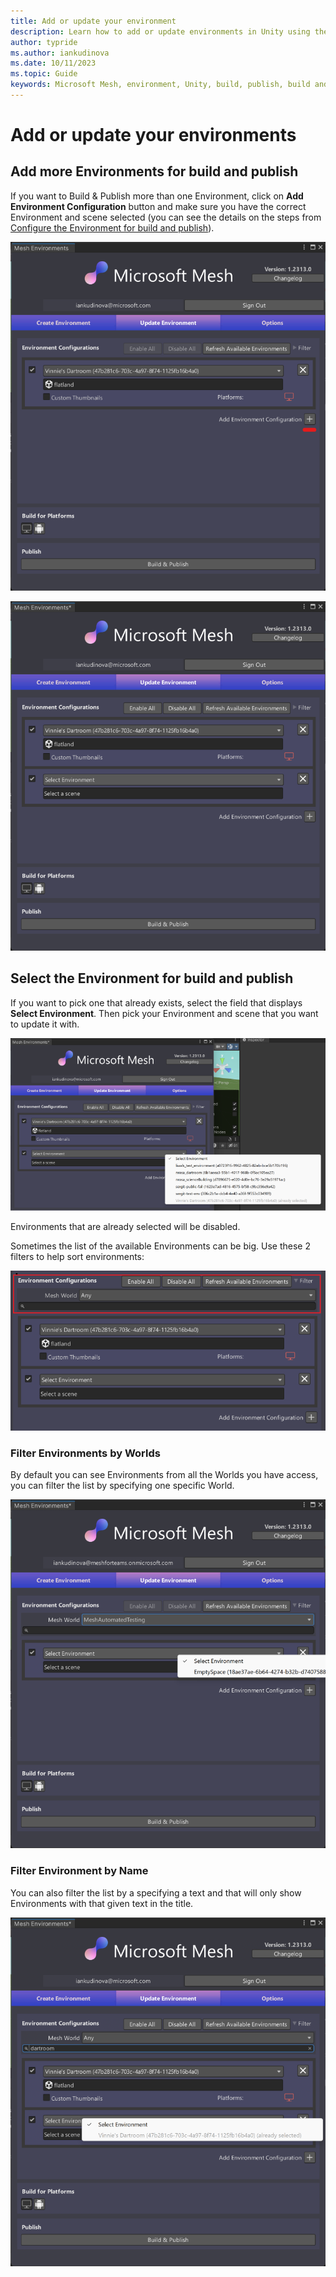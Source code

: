 ```yaml
---
title: Add or update your environment
description: Learn how to add or update environments in Unity using the Mesh toolkit
author: typride
ms.author: iankudinova
ms.date: 10/11/2023
ms.topic: Guide
keywords: Microsoft Mesh, environment, Unity, build, publish, build and publish, uploader, Mesh uploader, thumbnail, filter
---
```


# Add or update your environments

## Add more Environments for build and publish

If you want to Build & Publish more than one Environment, click on **Add Environment Configuration** button and make sure you have the correct Environment and scene selected (you can see the details on the steps from [Configure the Environment for build and publish](https://github.com/MicrosoftDocs/mesh-docs-pr/blob/main/mesh/develop/make-your-environment-available-for-events/build-and-publish-your-environment.md#configure-the-environment-for-build-and-publish)).

![A screenshot of adding new environment to configure](../../media/make-your-environment-available-for-events/uploader_add_environment_button.png)

![A screenshot of added new environment to configure](../../media/make-your-environment-available-for-events/uploader_add_environment_button_result.png)


## Select the Environment for build and publish

If you want to pick one that already exists, select the field that displays **Select Environment**. Then pick your Environment and scene that you want to update it with.

![A screenshot of available Environments](../../media/make-your-environment-available-for-events/uploader_list_of_avaliable_environments.png)

Environments that are already selected will be disabled.

Sometimes the list of the available Environments can be big. Use these 2 filters to help sort environments:

![A screenshot of Environments filters](../../media/make-your-environment-available-for-events/uploader_environment_filters.png)


### Filter Environments by Worlds

By default you can see Environments from all the Worlds you have access, you can filter the list by specifying one specific World.

![A screenshot of Environments World filter](../../media/make-your-environment-available-for-events/uploader_environment_world_filter.png)


### Filter Environment by Name

You can also filter the list by a specifying a text and that will only show Environments with that given text in the title.

![A screenshot of Environments Text filter](../../media/make-your-environment-available-for-events/uploader_environment_name_filter.png)
